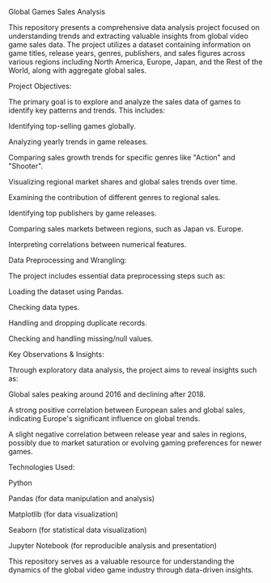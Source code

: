 Global Games Sales Analysis

This repository presents a comprehensive data analysis project focused on understanding trends and extracting valuable insights from global video game sales data. The project utilizes a dataset containing information on game titles, release years, genres, publishers, and sales figures across various regions including North America, Europe, Japan, and the Rest of the World, along with aggregate global sales.



Project Objectives:

The primary goal is to explore and analyze the sales data of games to identify key patterns and trends. This includes:

Identifying top-selling games globally.

Analyzing yearly trends in game releases.

Comparing sales growth trends for specific genres like "Action" and "Shooter".

Visualizing regional market shares and global sales trends over time.

Examining the contribution of different genres to regional sales.

Identifying top publishers by game releases.

Comparing sales markets between regions, such as Japan vs. Europe.

Interpreting correlations between numerical features.

Data Preprocessing and Wrangling:

The project includes essential data preprocessing steps such as:

Loading the dataset using Pandas.

Checking data types.

Handling and dropping duplicate records.

Checking and handling missing/null values.

Key Observations & Insights:

Through exploratory data analysis, the project aims to reveal insights such as:

Global sales peaking around 2016 and declining after 2018.

A strong positive correlation between European sales and global sales, indicating Europe's significant influence on global trends.

A slight negative correlation between release year and sales in regions, possibly due to market saturation or evolving gaming preferences for newer games.

Technologies Used:

Python 

Pandas (for data manipulation and analysis) 

Matplotlib (for data visualization) 

Seaborn (for statistical data visualization) 

Jupyter Notebook (for reproducible analysis and presentation) 

This repository serves as a valuable resource for understanding the dynamics of the global video game industry through data-driven insights.

